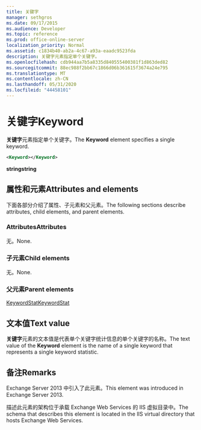 ```yaml
---
title: 关键字
manager: sethgros
ms.date: 09/17/2015
ms.audience: Developer
ms.topic: reference
ms.prod: office-online-server
localization_priority: Normal
ms.assetid: c1834b40-ab2a-4c67-a93a-eaadc9523fda
description: 关键字元素指定单个关键字。
ms.openlocfilehash: cdb944aa7b5a8335d840555400381f1d863ded82
ms.sourcegitcommit: 88ec988f2bb67c1866d06b361615f3674a24e795
ms.translationtype: MT
ms.contentlocale: zh-CN
ms.lasthandoff: 05/31/2020
ms.locfileid: "44458101"
---
```

# <a name="keyword"></a><span data-ttu-id="eab9c-103">关键字</span><span class="sxs-lookup"><span data-stu-id="eab9c-103">Keyword</span></span>

<span data-ttu-id="eab9c-104">**关键字**元素指定单个关键字。</span><span class="sxs-lookup"><span data-stu-id="eab9c-104">The **Keyword** element specifies a single keyword.</span></span> 
  
```XML
<Keyword></Keyword>
```

 <span data-ttu-id="eab9c-105">**string**</span><span class="sxs-lookup"><span data-stu-id="eab9c-105">**string**</span></span>
## <a name="attributes-and-elements"></a><span data-ttu-id="eab9c-106">属性和元素</span><span class="sxs-lookup"><span data-stu-id="eab9c-106">Attributes and elements</span></span>

<span data-ttu-id="eab9c-107">下面各部分介绍了属性、子元素和父元素。</span><span class="sxs-lookup"><span data-stu-id="eab9c-107">The following sections describe attributes, child elements, and parent elements.</span></span>
  
### <a name="attributes"></a><span data-ttu-id="eab9c-108">Attributes</span><span class="sxs-lookup"><span data-stu-id="eab9c-108">Attributes</span></span>

<span data-ttu-id="eab9c-109">无。</span><span class="sxs-lookup"><span data-stu-id="eab9c-109">None.</span></span>
  
### <a name="child-elements"></a><span data-ttu-id="eab9c-110">子元素</span><span class="sxs-lookup"><span data-stu-id="eab9c-110">Child elements</span></span>

<span data-ttu-id="eab9c-111">无。</span><span class="sxs-lookup"><span data-stu-id="eab9c-111">None.</span></span>
  
### <a name="parent-elements"></a><span data-ttu-id="eab9c-112">父元素</span><span class="sxs-lookup"><span data-stu-id="eab9c-112">Parent elements</span></span>

[<span data-ttu-id="eab9c-113">KeywordStat</span><span class="sxs-lookup"><span data-stu-id="eab9c-113">KeywordStat</span></span>](keywordstat.md)
  
## <a name="text-value"></a><span data-ttu-id="eab9c-114">文本值</span><span class="sxs-lookup"><span data-stu-id="eab9c-114">Text value</span></span>

<span data-ttu-id="eab9c-115">**关键字**元素的文本值是代表单个关键字统计信息的单个关键字的名称。</span><span class="sxs-lookup"><span data-stu-id="eab9c-115">The text value of the **Keyword** element is the name of a single keyword that represents a single keyword statistic.</span></span> 
  
## <a name="remarks"></a><span data-ttu-id="eab9c-116">备注</span><span class="sxs-lookup"><span data-stu-id="eab9c-116">Remarks</span></span>

<span data-ttu-id="eab9c-117">Exchange Server 2013 中引入了此元素。</span><span class="sxs-lookup"><span data-stu-id="eab9c-117">This element was introduced in Exchange Server 2013.</span></span>
  
<span data-ttu-id="eab9c-118">描述此元素的架构位于承载 Exchange Web Services 的 IIS 虚拟目录中。</span><span class="sxs-lookup"><span data-stu-id="eab9c-118">The schema that describes this element is located in the IIS virtual directory that hosts Exchange Web Services.</span></span>
  

